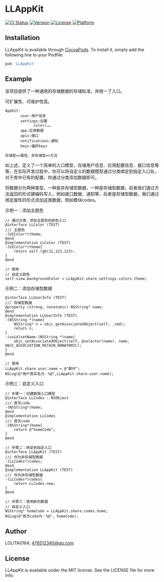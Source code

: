 # LLAppKit

[![CI Status](https://img.shields.io/travis/LOLITA0164/LLAppKit.svg?style=flat)](https://travis-ci.org/LOLITA0164/LLAppKit)
[![Version](https://img.shields.io/cocoapods/v/LLAppKit.svg?style=flat)](https://cocoapods.org/pods/LLAppKit)
[![License](https://img.shields.io/cocoapods/l/LLAppKit.svg?style=flat)](https://cocoapods.org/pods/LLAppKit)
[![Platform](https://img.shields.io/cocoapods/p/LLAppKit.svg?style=flat)](https://cocoapods.org/pods/LLAppKit)


## Installation

LLAppKit is available through [CocoaPods](https://cocoapods.org). To install
it, simply add the following line to your Podfile:

```ruby
pod 'LLAppKit'
```

## Example

该项目提供了一种通用的存储数据的存储标准，并统一了入口。

可扩展性、可维护性高。

```
AppKit:
       user:用户信息
       settings:设置
             color/……
       app:应用数据
       apis:接口
       notifications:通知
       keys:偏好keys
 
存储型=>属性、非存储型=>方法
```

如上述，定义了一个简单的入口模型，存储用户信息、应用配置信息、接口信息等等，在实际开发过程中，你可以将自定义的数据模型通过分类绑定到指定入口处，对于库中已有的配置，你通过分类添加数据即可。


将数据分为两种类型，一种是非存储型数据，一种是存储型数据，前者我们通过方法返回的形式硬编码写入，例如接口数据、通知等，后者是存储型数据，我们通过绑定属性的形式添加这类数据，例如模块codes。

示例一：添加主题色

```
// 通过分类，添加主题色到颜色入口
@interface LLColor (TEST)
/// 主题色
-(UIColor*)theme;
@end
@implementation LLColor (TEST)
-(UIColor*)theme{
    return self.rgb(12,123,123);
}
@end

// 使用
// 自定义颜色
self.view.backgroundColor = LLAppKit.share.settings.colors.theme;
```


示例二：添加存储型数据

```
@interface LLUserInfo (TEST)
/// 存储型数据
@property (strong, nonatomic) NSString* name;
@end
@implementation LLUserInfo (TEST)
-(NSString *)name{
    NSString* n = objc_getAssociatedObject(self, _cmd);
    return n;
}
-(void)setName:(NSString *)name{
    objc_setAssociatedObject(self, @selector(name), name, OBJC_ASSOCIATION_RETAIN_NONATOMIC);
}
@end

// 使用
LLAppKit.share.user.name = @"靓仔";
NSLog(@"用户真实名为：%@",LLAppKit.share.user.name);
```

示例三：自定义入口

```
// 步骤一：创建数据入口模型
@interface LLCodes : NSObject
/// 首页code
-(NSString*)home;
@end
@implementation LLCodes
/// 首页code
-(NSString*)home{
    return @"homeCode";
}
@end

// 步骤二：绑定到指定入口
@interface LLAppKit (TEST)
/// 作为非存储型数据
-(LLCodes*)codes;
@end
@implementation LLAppKit (TEST)
/// 作为非存储型数据
-(LLCodes*)codes{
    return LLCodes.new;
}
@end

// 步骤三：使用新的数据
// 自定义入口
NSString* homeCode = LLAppKit.share.codes.home;
NSLog(@"首页code为：%@", homeCode);
```


## Author

LOLITA0164, 476512340@qq.com

## License

LLAppKit is available under the MIT license. See the LICENSE file for more info.
